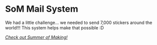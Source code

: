 # SoM Mail System

We had a little challenge... we needed to send 7,000 stickers around the world!!! This system helps make that possible :D

_[Check out Summer of Making!](http://summer.hackclub.com)_
